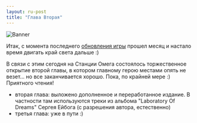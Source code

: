 ```yaml
---
layout: ru-post
title: "Глава Вторая"
---
```

![Banner](https://pp.vk.me/c626629/v626629682/35a1/ea5dnzuWUhs.jpg)

Итак, с момента последнего [обновления игры](https://new.vk.com/wall-90249739_432) прошел месяц и настало время двигать край света дальше :)

В связи с этим сегодня на Станции Омега состоялось торжественное открытие второй главы, в котором главному герою местами опять не везет... но все заканчивается хорошо. Пока, по крайней мере :) Приятного чтения!

* вторая глава: выложено дополненное и переработанное издание. В частности там используются треки из альбома "Laboratory Of Dreams" Сергея Ейбога (с разрешения автора, естественно)
* третья глава: уже в пути :)
